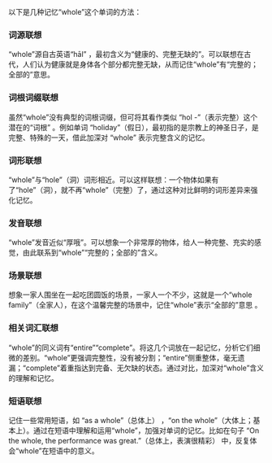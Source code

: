 以下是几种记忆“whole”这个单词的方法：

### 词源联想
“whole”源自古英语“hāl” ，最初含义为“健康的、完整无缺的”。可以联想在古代，人们认为健康就是身体各个部分都完整无缺，从而记住“whole”有“完整的；全部的”意思。

### 词根词缀联想
虽然“whole”没有典型的词根词缀，但可将其看作类似 “hol -”（表示完整）这个潜在的“词根” 。例如单词 “holiday”（假日），最初指的是宗教上的神圣日子，是完整、特殊的一天，借此加深对 “whole” 表示完整含义的记忆。

### 词形联想
“whole”与“hole”（洞）词形相近。可以这样联想：一个物体如果有了“hole”（洞），就不再“whole”（完整）了，通过这种对比鲜明的词形差异来强化记忆。

### 发音联想
“whole”发音近似“厚哦”。可以想象一个非常厚的物体，给人一种完整、充实的感觉，由此联系到“whole”“完整的；全部的”含义。

### 场景联想
想象一家人围坐在一起吃团圆饭的场景，一家人一个不少，这就是一个“whole family”（全家人），在这个温馨完整的场景中，记住“whole”表示“全部的”意思 。

### 相关词汇联想
“whole”的同义词有“entire”“complete”。将这几个词放在一起记忆，分析它们细微的差别。“whole”更强调完整性，没有被分割；“entire”侧重整体，毫无遗漏；“complete”着重指达到完备、无欠缺的状态。通过对比，加深对“whole”含义的理解和记忆。

### 短语联想
记住一些常用短语，如 “as a whole”（总体上） ，“on the whole”（大体上；基本上）。通过在短语中理解和运用“whole”，加强对单词的记忆。比如在句子 “On the whole, the performance was great.”（总体上，表演很精彩） 中，反复体会“whole”在短语中的意义。 